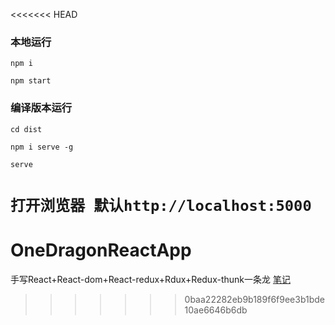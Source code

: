 <<<<<<< HEAD

### 本地运行

`npm i`

`npm start`

### 编译版本运行

`cd dist`

`npm i serve -g`

`serve`

`打开浏览器 默认http://localhost:5000`
=======
# OneDragonReactApp
手写React+React-dom+React-redux+Rdux+Redux-thunk一条龙
[笔记](https://github.com/LTBLwhz/OneDragonReactApp/issues)
>>>>>>> 0baa22282eb9b189f6f9ee3b1bde10ae6646b6db

